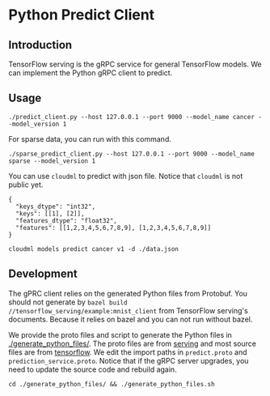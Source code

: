 # Python Predict Client

## Introduction

TensorFlow serving is the gRPC service for general TensorFlow models. We can implement the Python gRPC client to predict.

## Usage

```
./predict_client.py --host 127.0.0.1 --port 9000 --model_name cancer --model_version 1
```

For sparse data, you can run with this command.

```
./sparse_predict_client.py --host 127.0.0.1 --port 9000 --model_name sparse --model_version 1
```

You can use `cloudml` to predict with json file. Notice that `cloudml` is not public yet.

```
{
  "keys_dtype": "int32",
  "keys": [[1], [2]],
  "features_dtype": "float32",
  "features": [[1,2,3,4,5,6,7,8,9], [1,2,3,4,5,6,7,8,9]]
}
```

```
cloudml models predict cancer v1 -d ./data.json
```

## Development

The gPRC client relies on the generated Python files from Protobuf. You should not generate by `bazel build //tensorflow_serving/example:mnist_client` from TensorFlow serving's documents. Because it relies on bazel and you can not run without bazel.

We provide the proto files and script to generate the Python files in [./generate_python_files/](./generate_python_files/). The proto files are from [serving](https://github.com/tensorflow/serving/tree/master/tensorflow_serving/apis) and most source files are from [tensorflow](https://github.com/tensorflow/tensorflow/tree/master/tensorflow). We edit the import paths in `predict.proto` and `prediction_service.proto`. Notice that if the gRPC server upgrades, you need to update the source code and rebuild again.

```
cd ./generate_python_files/ && ./generate_python_files.sh
```
